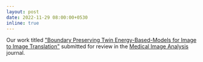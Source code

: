 ```yaml
---
layout: post
date: 2022-11-29 08:00:00+0530
inline: true
---
```


Our work titled <a href='https://doi.org/10.36227/techrxiv.21304062.v1'>"Boundary Preserving Twin Energy-Based-Models for Image to Image Translation"</a> submitted for review in the <a href='https://www.sciencedirect.com/journal/medical-image-analysis'>Medical Image Analysis</a> journal.
